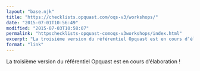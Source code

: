 ```yaml
---
layout: "base.njk"
title: "https://checklists.opquast.com/oqs-v3/workshops/"
date: "2015-07-01T10:56:49"
modified: "2015-07-03T10:58:07"
permalink: "httpschecklists-opquast-comoqs-v3workshops/index.html"
excerpt: "La troisième version du référentiel Opquast est en cours d’élaboration&nbsp;!"
format: "link"
---
```

La troisième version du référentiel Opquast est en cours d’élaboration&nbsp;!